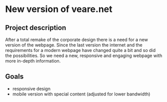 # New version of veare.net

## Project description
After a total remake of the corporate design there is a need for a new version of the webpage. Since the last version the internet and the requirements for a modern webpage have changed quite a bit and so did the possibilities. So we need a new, responsive and engaging webpage with more in-depth information.

## Goals
- responsive design
- mobile version with special content (adjusted for lower bandwidth)

